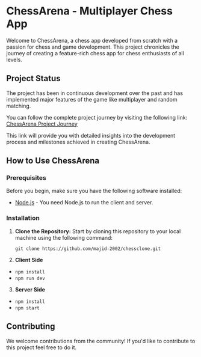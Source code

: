 # ChessArena - Multiplayer Chess App

Welcome to ChessArena, a chess app developed from scratch with a passion for chess and game development. This project chronicles the journey of creating a feature-rich chess app for chess enthusiasts of all levels.

## Project Status

The project has been in continuous development over the past and has implemented major features of the game like multiplayer and random matching.

You can follow the complete project journey by visiting the following link: [ChessArena Project Journey](https://majid-2002.github.io/posts/ChessArena)

This link will provide you with detailed insights into the development process and milestones achieved in creating ChessArena.

## How to Use ChessArena

### Prerequisites

Before you begin, make sure you have the following software installed:

- [Node.js](https://nodejs.org/) - You need Node.js to run the client and server.

### Installation

1. **Clone the Repository:**
   Start by cloning this repository to your local machine using the following command:

   `git clone https://github.com/majid-2002/chessclone.git`

2. **Client Side**
  - `npm install`
  - `npm run dev`

3. **Server Side**
  - `npm install`
  - `npm start`

## Contributing

We welcome contributions from the community! If you'd like to contribute to this project feel free to do it.
